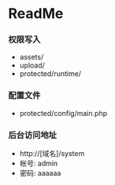 # ReadMe #

### 权限写入 ###
* assets/
* upload/
* protected/runtime/

### 配置文件 ###

* protected/config/main.php

### 后台访问地址 ###

* http://[域名]/system
* 帐号: admin
* 密码: aaaaaa